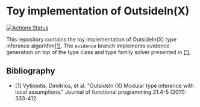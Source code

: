 # Toy implementation of OutsideIn(X)

[![Actions Status](https://github.com/coord-e/impl-outsidein/workflows/CI/badge.svg)](https://github.com/coord-e/impl-outsidein/actions?workflow=CI)

This repository contains the toy implementation of OutsideIn(X) type inference algorithm[[1]](#1).
The `evidence` branch implements evidence generation on top of the type class and type family solver presented in [[1]](#1).

## Bibliography

- <a id="1">[1]</a> Vytiniotis, Dimitrios, et al. "OutsideIn (X) Modular type inference with local assumptions." Journal of functional programming 21.4-5 (2011): 333-412.
